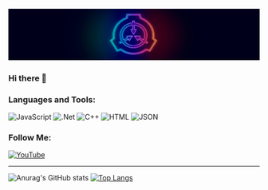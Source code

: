 [![Header](https://github.com/MrAfitol/mrafitol/blob/main/assets/logo.png)](https://www.youtube.com/channel/UCcRma57L2cZVRDthIHmK74w)
### Hi there 👋
### Languages and Tools:
![JavaScript](https://img.shields.io/badge/-JavaScript-090909?style=for-the-badge&logo=JavaScript&logoColor=E9D54D)
![.Net](https://img.shields.io/badge/-Framework-090909?style=for-the-badge&logo=.net&logoColor=E5D3FF)
![C++](https://img.shields.io/badge/-C++-090909?style=for-the-badge&logo=C%2b%2b&logoColor=6296CC)
![HTML](https://img.shields.io/badge/-Html-090909?style=for-the-badge&amp;logo=html5&amp;logoColor=E34F26")
![JSON](https://img.shields.io/badge/-JSON-090909?style=for-the-badge&logo=JSON&logoColor=#E54C21)
### Follow Me:
[![YouTube](https://img.shields.io/badge/-YouTube-090909?style=for-the-badge&logo=YouTube&logoColor=FF0000)](https://www.youtube.com/channel/UCcRma57L2cZVRDthIHmK74w)
____
![Anurag's GitHub stats](https://github-readme-stats.vercel.app/api?username=MrAfitol&show_icons=true&theme=radical)
[![Top Langs](https://github-readme-stats.vercel.app/api/top-langs/?username=MrAfitol&layout=compact&theme=radical)](https://github.com/anuraghazra/github-readme-stats)

<!--
**MrAfitol/mrafitol** is a ✨ _special_ ✨ repository because its `README.md` (this file) appears on your GitHub profile.

Here are some ideas to get you started:

- 🔭 I’m currently working on ...
- 🌱 I’m currently learning ...
- 👯 I’m looking to collaborate on ...
- 🤔 I’m looking for help with ...
- 💬 Ask me about ...
- 📫 How to reach me: ...
- 😄 Pronouns: ...
- ⚡ Fun fact: ...
-->
